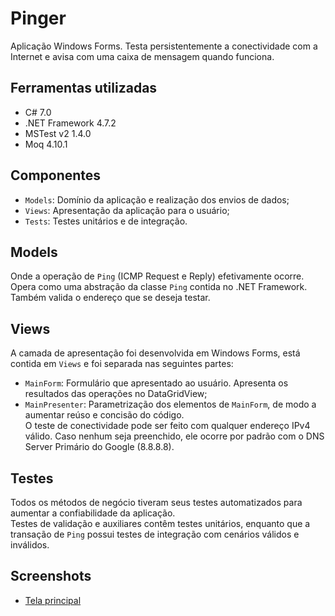 # Pinger

Aplicação Windows Forms. Testa persistentemente a conectividade com a Internet e avisa com uma caixa de mensagem quando funciona. <br />

## Ferramentas utilizadas
- C# 7.0
- .NET Framework 4.7.2
- MSTest v2 1.4.0
- Moq 4.10.1

## Componentes
- `Models`: Domínio da aplicação e realização dos envios de dados;
- `Views`: Apresentação da aplicação para o usuário;
- `Tests`: Testes unitários e de integração.

## Models
Onde a operação de `Ping` (ICMP Request e Reply) efetivamente ocorre. Opera como uma abstração da classe `Ping` contida no .NET Framework. Também valida o endereço que se deseja testar.

## Views
A camada de apresentação foi desenvolvida em Windows Forms, está contida em `Views` e foi separada nas seguintes partes: <br />
- `MainForm`: Formulário que apresentado ao usuário. Apresenta os resultados das operações no DataGridView; <br />
- `MainPresenter`: Parametrização dos elementos de `MainForm`, de modo a aumentar reúso e concisão do código. <br />
O teste de conectividade pode ser feito com qualquer endereço IPv4 válido. Caso nenhum seja preenchido, ele ocorre por padrão com o DNS Server Primário do Google (8.8.8.8).

## Testes
Todos os métodos de negócio tiveram seus testes automatizados para aumentar a confiabilidade da aplicação. <br />
Testes de validação e auxiliares contêm testes unitários, enquanto que a transação de `Ping` possui testes de integração com cenários válidos e inválidos.

## Screenshots
* [Tela principal](https://raw.githubusercontent.com/marcomvidal/StarVideo/master/screenshot_locacoes.png)
